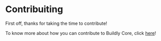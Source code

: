# Contribuiting

First off, thanks for taking the time to contribute!

To know more about how you can contribute to Buildly Core, click [here](https://github.com/buildlyio/docs/)!